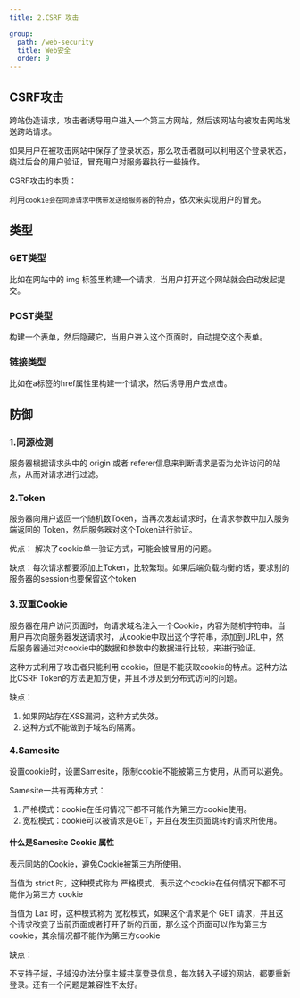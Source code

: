 ```yaml
---
title: 2.CSRF 攻击

group:
  path: /web-security
  title: Web安全
  order: 9
---
```


## CSRF攻击

跨站伪造请求，攻击者诱导用户进入一个第三方网站，然后该网站向被攻击网站发送跨站请求。

如果用户在被攻击网站中保存了登录状态，那么攻击者就可以利用这个登录状态，绕过后台的用户验证，冒充用户对服务器执行一些操作。

CSRF攻击的本质：

利用`cookie会在同源请求中携带发送给服务器`的特点，依次来实现用户的冒充。

## 类型
### GET类型
比如在网站中的 img 标签里构建一个请求，当用户打开这个网站就会自动发起提交。

### POST类型
构建一个表单，然后隐藏它，当用户进入这个页面时，自动提交这个表单。

### 链接类型
比如在a标签的href属性里构建一个请求，然后诱导用户去点击。

## 防御

### 1.同源检测
服务器根据请求头中的 origin 或者 referer信息来判断请求是否为允许访问的站点，从而对请求进行过滤。

### 2.Token
服务器向用户返回一个随机数Token，当再次发起请求时，在请求参数中加入服务端返回的 Token，然后服务器对这个Token进行验证。

优点：
解决了cookie单一验证方式，可能会被冒用的问题。

缺点：每次请求都要添加上Token，比较繁琐。如果后端负载均衡的话，要求别的服务器的session也要保留这个token

### 3.双重Cookie
服务器在用户访问页面时，向请求域名注入一个Cookie，内容为随机字符串。当用户再次向服务器发送请求时，从cookie中取出这个字符串，添加到URL中，然后服务器通过对cookie中的数据和参数中的数据进行比较，来进行验证。

这种方式利用了攻击者只能利用 cookie，但是不能获取cookie的特点。这种方法比CSRF Token的方法更加方便，并且不涉及到分布式访问的问题。

缺点：

1. 如果网站存在XSS漏洞，这种方式失效。
2. 这种方式不能做到子域名的隔离。

### 4.Samesite

设置cookie时，设置Samesite，限制cookie不能被第三方使用，从而可以避免。

Samesite一共有两种方式：
1. 严格模式：cookie在任何情况下都不可能作为第三方cookie使用。
2. 宽松模式：cookie可以被请求是GET，并且在发生页面跳转的请求所使用。

#### 什么是Samesite Cookie 属性
表示同站的Cookie，避免Cookie被第三方所使用。

当值为 strict 时，这种模式称为 严格模式，表示这个cookie在任何情况下都不可能作为第三方 cookie

当值为 Lax 时，这种模式称为 宽松模式，如果这个请求是个 GET 请求，并且这个请求改变了当前页面或者打开了新的页面，那么这个页面可以作为第三方 cookie，其余情况都不能作为第三方cookie

缺点：

不支持子域，子域没办法分享主域共享登录信息，每次转入子域的网站，都要重新登录。还有一个问题是兼容性不太好。

